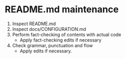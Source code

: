 # README.md maintenance

1. Inspect README.md
2. Inspect docs/CONFIGURATION.md
3. Perform fact-checking of contents with actual code
   - Apply fact-checking edits if necessary
4. Check grammar, punctuation and flow
   - Apply edits if necessary.